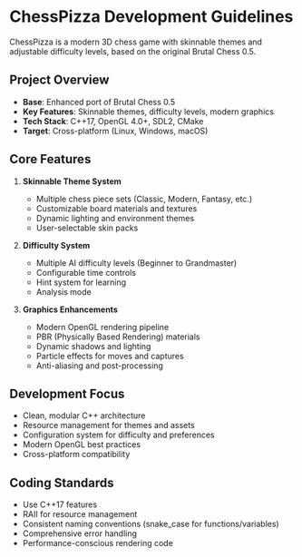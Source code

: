 # ChessPizza Development Guidelines

ChessPizza is a modern 3D chess game with skinnable themes and adjustable difficulty levels, based on the original Brutal Chess 0.5.

## Project Overview
- **Base**: Enhanced port of Brutal Chess 0.5
- **Key Features**: Skinnable themes, difficulty levels, modern graphics
- **Tech Stack**: C++17, OpenGL 4.0+, SDL2, CMake
- **Target**: Cross-platform (Linux, Windows, macOS)

## Core Features
1. **Skinnable Theme System**
   - Multiple chess piece sets (Classic, Modern, Fantasy, etc.)
   - Customizable board materials and textures
   - Dynamic lighting and environment themes
   - User-selectable skin packs

2. **Difficulty System**
   - Multiple AI difficulty levels (Beginner to Grandmaster)
   - Configurable time controls
   - Hint system for learning
   - Analysis mode

3. **Graphics Enhancements**
   - Modern OpenGL rendering pipeline
   - PBR (Physically Based Rendering) materials
   - Dynamic shadows and lighting
   - Particle effects for moves and captures
   - Anti-aliasing and post-processing

## Development Focus
- Clean, modular C++ architecture
- Resource management for themes and assets
- Configuration system for difficulty and preferences
- Modern OpenGL best practices
- Cross-platform compatibility

## Coding Standards
- Use C++17 features
- RAII for resource management
- Consistent naming conventions (snake_case for functions/variables)
- Comprehensive error handling
- Performance-conscious rendering code
